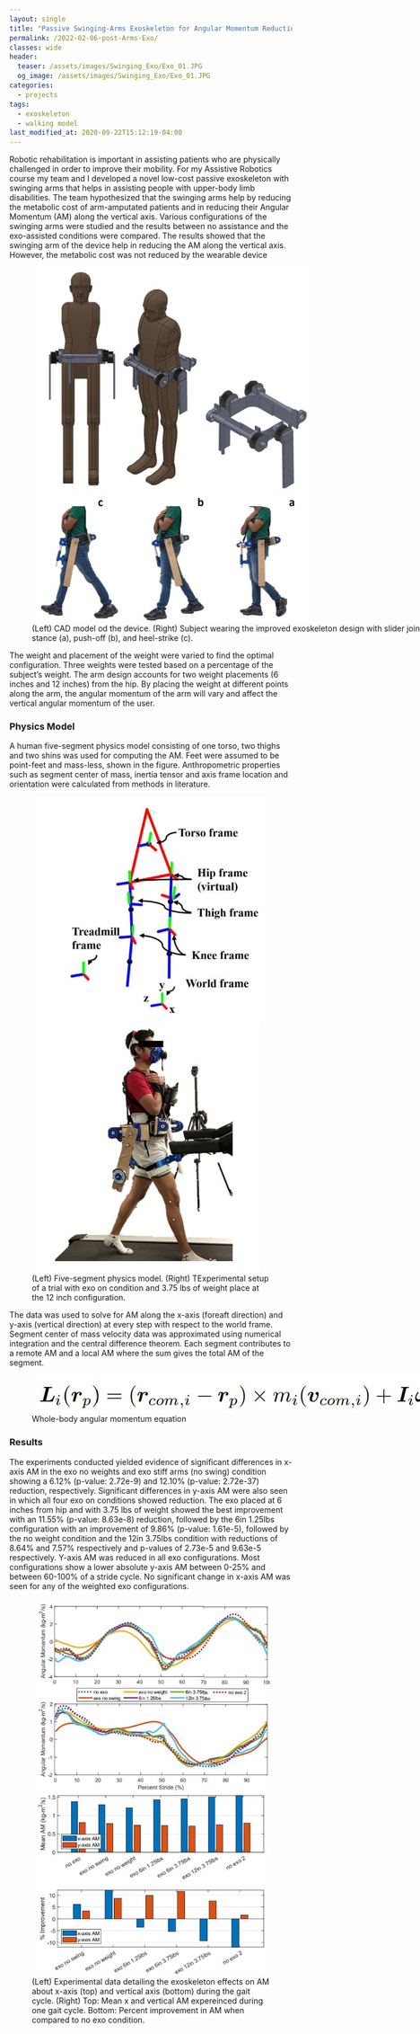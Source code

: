 ```yaml
---
layout: single
title: "Passive Swinging-Arms Exoskeleton for Angular Momentum Reduction"
permalink: /2022-02-06-post-Arms-Exo/
classes: wide
header:
  teaser: /assets/images/Swinging_Exo/Exo_01.JPG
  og_image: /assets/images/Swinging_Exo/Exo_01.JPG
categories:
  - projects
tags:
  - exoskeleton
  - walking model
last_modified_at: 2020-09-22T15:12:19-04:00
---
```


Robotic rehabilitation is important in assisting patients who are physically challenged in order to improve their mobility. For my Assistive Robotics course my team and I developed a novel low-cost passive exoskeleton with swinging arms that helps in assisting people with upper-body limb disabilities. The team hypothesized that the swinging arms help by reducing the metabolic cost of arm-amputated patients and in reducing their Angular Momentum (AM) along the vertical axis. Various configurations of the swinging arms were studied and the results between no assistance and the exo-assisted conditions were compared. The results showed that the swinging arm of the device help in reducing the AM along the vertical axis. However, the metabolic cost was not reduced by the wearable device

  <center>
  <figure style="width:800px; text-align:left;" class="half"> 
      <a href="/assets/images/Swinging_Exo/Exo_02.JPG"><img src="/assets/images/Swinging_Exo/Exo_02.JPG"></a>
      <a href="/assets/images/Swinging_Exo/Exo_03.JPG"><img src="/assets/images/Swinging_Exo/Exo_03.JPG"></a>
      <figcaption>(Left) CAD model od the device. (Right) Subject wearing the improved exoskeleton design with slider joint during single-stance (a), push-off (b), and heel-strike (c). </figcaption>
  </figure>
  </center>

The weight and placement of the weight were varied to find the optimal configuration. Three weights were tested based on a percentage of the subject’s weight. The arm design accounts for two weight placements (6 inches and 12 inches) from the hip. By placing the weight at different points along the arm, the angular momentum of the arm will vary and affect the vertical angular momentum of the user. 

### Physics Model

A human five-segment physics model consisting of one torso, two thighs and two shins was used for computing the AM. Feet were assumed to be point-feet and mass-less, shown in the figure. Anthropometric properties such as segment center of mass, inertia tensor and axis frame location and orientation were calculated from methods in literature.


  <figure class="half">
    <a href="/assets/images/Swinging_Exo/Exo_04.JPG"><img src="/assets/images/Swinging_Exo/Exo_04.JPG"></a>
    <a href="/assets/images/Swinging_Exo/Exo_06.JPG"><img src="/assets/images/Swinging_Exo/Exo_06.JPG"></a>
    <figcaption>(Left) Five-segment physics model. (Right) TExperimental setup of a trial with exo on condition and 3.75 lbs of weight place at the 12 inch configuration.  </figcaption>
</figure>

The data was used to solve for AM along the x-axis (foreaft direction) and y-axis (vertical direction) at every step with respect to the world frame. Segment center of mass velocity data was approximated using numerical integration and the central difference theorem. Each segment contributes to a remote AM and a local AM where the sum gives the total AM of the segment.

  <center>
  <figure style="width:800px; text-align:left;" > 
      <a href="/assets/images/Swinging_Exo/Exo_05.JPG"><img src="/assets/images/Swinging_Exo/Exo_05.JPG"></a>
      <figcaption>Whole-body angular momentum equation</figcaption>
  </figure>
  </center>

### Results

The experiments conducted yielded evidence of significant differences in x-axis AM in the exo no weights and exo stiff arms (no swing) condition showing a 6.12% (p-value: 2.72e-9) and 12.10% (p-value: 2.72e-37) reduction, respectively. Significant differences in y-axis AM were also seen in which all four exo on conditions showed reduction. The exo placed at 6 inches from hip and with 3.75 lbs of weight showed the best improvement with an 11.55% (p-value: 8.63e-8) reduction, followed by the 6in 1.25lbs configuration with an improvement of 9.86% (p-value: 1.61e-5), followed by the no weight condition and the 12in 3.75lbs condition with reductions of 8.64% and 7.57% respectively and p-values of 2.73e-5 and 9.63e-5 respectively. Y-axis AM was reduced in all exo configurations. Most configurations show a lower absolute y-axis AM between 0-25% and between 60-100% of a stride cycle. No significant change in x-axis AM was seen for any of the weighted exo configurations.

<figure class="half">
    <a href="/assets/images/Swinging_Exo/Exo_07.JPG"><img src="/assets/images/Swinging_Exo/Exo_07.JPG"></a>
    <a href="/assets/images/Swinging_Exo/Exo_08.JPG"><img src="/assets/images/Swinging_Exo/Exo_08.JPG"></a>
    <figcaption>(Left) Experimental data detailing the exoskeleton effects on AM about x-axis (top) and vertical axis (bottom) during the gait cycle. (Right) Top: Mean x and vertical AM expereinced during one gait cycle. Bottom: Percent improvement in AM when compared to no exo condition.  </figcaption>
</figure>








